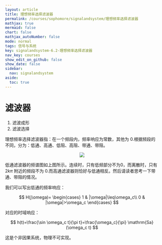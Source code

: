 ```yaml
---
layout: article
title: 理想频率选择滤波器
permalink: /courses/sophomore/signalandsystem/理想频率选择滤波器
mathjax: true
mermaid: false
chart: false
mathjax_autoNumber: false
mode: normal
tags: 信号与系统
key: signalandsystem-6.2-理想频率选择滤波器
nav_key: courses
show_edit_on_github: false
show_date: false
sidebar:
  nav: signalandsystem
aside:
  toc: true
---
```


<!--more-->
$$
\newcommand{\dif}{\mathop{}\!\mathrm{d}}
\newcommand{\xleftrightarrow}[1]{\stackrel{#1}{\longleftrightarrow}}
\newcommand{\F}{\mathcal{F}}
\newcommand{\ft}{\xleftrightarrow{\F}}
$$

# 滤波器

1. 滤波成形
2. 滤波选择

理想频率选择滤波器指：在一个频段内，频率响应为常数，其他为 0.根据频段的不同，分为：低通、高通、低阻、高阻、带通、带阻。

<center><img src="https://i.loli.net/2020/04/28/iRldvsUpzPjGKLw.jpg"></center>

低通滤波器的频谱图如上图所示。连续时，只有低频部分不为0，而离散时，只有 $2k\pi$ 附近的频段不为 0.而高通滤波器则恰好与低通相反。然后请读者思考一下带通、带阻的情况。

我们可以写出低通的频率响应：

$$
H(j\omega)=
\begin{cases}
1 & |\omega|\leq\omega_c\\
0 & |\omega|>\omega_c
\end{cases}
$$

对应的时域响应：

$$
h(t)=\frac{\sin \omega_c t}{\pi t}=\frac{\omega_c}{\pi} \mathrm{Sa}(\omega_c t)
$$

这是个非因果系统，物理不可实现。